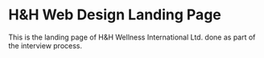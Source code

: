 # H&H Web Design Landing Page #

This is the landing page of H&H Wellness International Ltd. done as part of the interview process.
